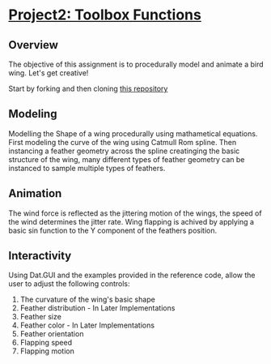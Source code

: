 # [Project2: Toolbox Functions](https://github.com/CIS700-Procedural-Graphics/Project2-Toolbox-Functions)

## Overview

The objective of this assignment is to procedurally model and animate a bird wing. Let's get creative!

Start by forking and then cloning [this repository](https://github.com/CIS700-Procedural-Graphics/Project2-Toolbox-Functions)

## Modeling

Modelling the Shape of a wing procedurally using mathametical equations. First modeling the curve of the wing using Catmull Rom spline. Then instancing a feather geometry across the spline creatinging the basic structure of the wing, many different types of feather geometry can be instanced to sample multiple types of feathers. 


## Animation

The wind force is reflected as the jittering motion of the wings, the speed of the wind determines the jitter rate. Wing flapping is achived by applying a basic sin function to the Y component of the feathers position.  

## Interactivity

Using Dat.GUI and the examples provided in the reference code, allow the user to adjust the following controls:

1. The curvature of the wing's basic shape
2. Feather distribution - In Later Implementations
3. Feather size
4. Feather color - In Later Implementations
5. Feather orientation
6. Flapping speed
7. Flapping motion
